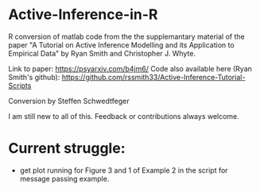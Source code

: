# Active-Inference-in-R

 R conversion of matlab code from the the supplemantary material
 of the paper "A Tutorial on Active Inference Modelling and its Application to Empirical Data" 
 by Ryan Smith and Christopher J. Whyte.

 Link to paper: https://psyarxiv.com/b4jm6/
 Code also available here (Ryan Smith's github):  https://github.com/rssmith33/Active-Inference-Tutorial-Scripts

 Conversion by Steffen Schwedtfeger

 I am still new to all of this. Feedback or contributions always welcome.


# Current struggle: 
 - get plot running for Figure 3 and 1 of Example 2 in the script for message passing example. 
